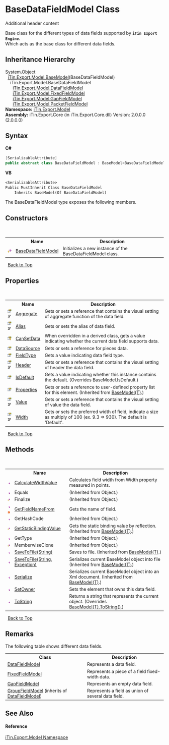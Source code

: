 # BaseDataFieldModel Class
Additional header content 

Base class for the different types of data fields supported by <strong>`iTin Export Engine`</strong>.<br /> Which acts as the base class for different data fields.


## Inheritance Hierarchy
System.Object<br />&nbsp;&nbsp;<a href="T_iTin_Export_Model_BaseModel_1">iTin.Export.Model.BaseModel</a>(BaseDataFieldModel)<br />&nbsp;&nbsp;&nbsp;&nbsp;iTin.Export.Model.BaseDataFieldModel<br />&nbsp;&nbsp;&nbsp;&nbsp;&nbsp;&nbsp;<a href="T_iTin_Export_Model_DataFieldModel">iTin.Export.Model.DataFieldModel</a><br />&nbsp;&nbsp;&nbsp;&nbsp;&nbsp;&nbsp;<a href="T_iTin_Export_Model_FixedFieldModel">iTin.Export.Model.FixedFieldModel</a><br />&nbsp;&nbsp;&nbsp;&nbsp;&nbsp;&nbsp;<a href="T_iTin_Export_Model_GapFieldModel">iTin.Export.Model.GapFieldModel</a><br />&nbsp;&nbsp;&nbsp;&nbsp;&nbsp;&nbsp;<a href="T_iTin_Export_Model_PacketFieldModel">iTin.Export.Model.PacketFieldModel</a><br />
**Namespace:**&nbsp;<a href="N_iTin_Export_Model">iTin.Export.Model</a><br />**Assembly:**&nbsp;iTin.Export.Core (in iTin.Export.Core.dll) Version: 2.0.0.0 (2.0.0.0)

## Syntax

**C#**<br />
``` C#
[SerializableAttribute]
public abstract class BaseDataFieldModel : BaseModel<BaseDataFieldModel>
```

**VB**<br />
``` VB
<SerializableAttribute>
Public MustInherit Class BaseDataFieldModel
	Inherits BaseModel(Of BaseDataFieldModel)
```

The BaseDataFieldModel type exposes the following members.


## Constructors
&nbsp;<table><tr><th></th><th>Name</th><th>Description</th></tr><tr><td>![Protected method](media/protmethod.gif "Protected method")</td><td><a href="M_iTin_Export_Model_BaseDataFieldModel__ctor">BaseDataFieldModel</a></td><td>
Initializes a new instance of the BaseDataFieldModel class.</td></tr></table>&nbsp;
<a href="#basedatafieldmodel-class">Back to Top</a>

## Properties
&nbsp;<table><tr><th></th><th>Name</th><th>Description</th></tr><tr><td>![Public property](media/pubproperty.gif "Public property")![Code example](media/CodeExample.png "Code example")</td><td><a href="P_iTin_Export_Model_BaseDataFieldModel_Aggregate">Aggregate</a></td><td>
Gets or sets a reference that contains the visual setting of aggregate function of the data field.</td></tr><tr><td>![Public property](media/pubproperty.gif "Public property")![Code example](media/CodeExample.png "Code example")</td><td><a href="P_iTin_Export_Model_BaseDataFieldModel_Alias">Alias</a></td><td>
Gets or sets the alias of data field.</td></tr><tr><td>![Protected property](media/protproperty.gif "Protected property")</td><td><a href="P_iTin_Export_Model_BaseDataFieldModel_CanSetData">CanSetData</a></td><td>
When overridden in a derived class, gets a value indicating whether the current data field supports data.</td></tr><tr><td>![Public property](media/pubproperty.gif "Public property")</td><td><a href="P_iTin_Export_Model_BaseDataFieldModel_DataSource">DataSource</a></td><td>
Gets or sets a reference for pieces data.</td></tr><tr><td>![Public property](media/pubproperty.gif "Public property")</td><td><a href="P_iTin_Export_Model_BaseDataFieldModel_FieldType">FieldType</a></td><td>
Gets a value indicating data field type.</td></tr><tr><td>![Public property](media/pubproperty.gif "Public property")![Code example](media/CodeExample.png "Code example")</td><td><a href="P_iTin_Export_Model_BaseDataFieldModel_Header">Header</a></td><td>
Gets or sets a reference that contains the visual setting of header the data field.</td></tr><tr><td>![Public property](media/pubproperty.gif "Public property")</td><td><a href="P_iTin_Export_Model_BaseDataFieldModel_IsDefault">IsDefault</a></td><td>
Gets a value indicating whether this instance contains the default.
 (Overrides BaseModel.IsDefault.)</td></tr><tr><td>![Public property](media/pubproperty.gif "Public property")</td><td><a href="P_iTin_Export_Model_BaseModel_1_Properties">Properties</a></td><td>
Gets or sets a reference to user-defined property list for this element.
 (Inherited from <a href="T_iTin_Export_Model_BaseModel_1">BaseModel(T)</a>.)</td></tr><tr><td>![Public property](media/pubproperty.gif "Public property")![Code example](media/CodeExample.png "Code example")</td><td><a href="P_iTin_Export_Model_BaseDataFieldModel_Value">Value</a></td><td>
Gets or sets a reference that contains the visual setting of value the data field.</td></tr><tr><td>![Public property](media/pubproperty.gif "Public property")![Code example](media/CodeExample.png "Code example")</td><td><a href="P_iTin_Export_Model_BaseDataFieldModel_Width">Width</a></td><td>
Gets or sets the preferred width of field, indicate a size as multiply of 100 (ex. 9.3 => 930). The default is 'Default'.</td></tr></table>&nbsp;
<a href="#basedatafieldmodel-class">Back to Top</a>

## Methods
&nbsp;<table><tr><th></th><th>Name</th><th>Description</th></tr><tr><td>![Public method](media/pubmethod.gif "Public method")</td><td><a href="M_iTin_Export_Model_BaseDataFieldModel_CalculateWidthValue">CalculateWidthValue</a></td><td>
Calculates field width from Width property measured in points.</td></tr><tr><td>![Public method](media/pubmethod.gif "Public method")</td><td>Equals</td><td> (Inherited from Object.)</td></tr><tr><td>![Protected method](media/protmethod.gif "Protected method")</td><td>Finalize</td><td> (Inherited from Object.)</td></tr><tr><td>![Public method](media/pubmethod.gif "Public method")![Static member](media/static.gif "Static member")</td><td><a href="M_iTin_Export_Model_BaseDataFieldModel_GetFieldNameFrom">GetFieldNameFrom</a></td><td>
Gets the name of field.</td></tr><tr><td>![Public method](media/pubmethod.gif "Public method")</td><td>GetHashCode</td><td> (Inherited from Object.)</td></tr><tr><td>![Protected method](media/protmethod.gif "Protected method")</td><td><a href="M_iTin_Export_Model_BaseModel_1_GetStaticBindingValue">GetStaticBindingValue</a></td><td>
Gets the static binding value by reflection.
 (Inherited from <a href="T_iTin_Export_Model_BaseModel_1">BaseModel(T)</a>.)</td></tr><tr><td>![Public method](media/pubmethod.gif "Public method")</td><td>GetType</td><td> (Inherited from Object.)</td></tr><tr><td>![Protected method](media/protmethod.gif "Protected method")</td><td>MemberwiseClone</td><td> (Inherited from Object.)</td></tr><tr><td>![Public method](media/pubmethod.gif "Public method")</td><td><a href="M_iTin_Export_Model_BaseModel_1_SaveToFile">SaveToFile(String)</a></td><td>
Saves to file.
 (Inherited from <a href="T_iTin_Export_Model_BaseModel_1">BaseModel(T)</a>.)</td></tr><tr><td>![Public method](media/pubmethod.gif "Public method")</td><td><a href="M_iTin_Export_Model_BaseModel_1_SaveToFile_1">SaveToFile(String, Exception)</a></td><td>
Serializes current BaseModel object into file
 (Inherited from <a href="T_iTin_Export_Model_BaseModel_1">BaseModel(T)</a>.)</td></tr><tr><td>![Public method](media/pubmethod.gif "Public method")</td><td><a href="M_iTin_Export_Model_BaseModel_1_Serialize">Serialize</a></td><td>
Serializes current BaseModel object into an Xml document.
 (Inherited from <a href="T_iTin_Export_Model_BaseModel_1">BaseModel(T)</a>.)</td></tr><tr><td>![Public method](media/pubmethod.gif "Public method")</td><td><a href="M_iTin_Export_Model_BaseDataFieldModel_SetOwner">SetOwner</a></td><td>
Sets the element that owns this data field.</td></tr><tr><td>![Public method](media/pubmethod.gif "Public method")</td><td><a href="M_iTin_Export_Model_BaseDataFieldModel_ToString">ToString</a></td><td>
Returns a string that represents the current object.
 (Overrides <a href="M_iTin_Export_Model_BaseModel_1_ToString">BaseModel(T).ToString()</a>.)</td></tr></table>&nbsp;
<a href="#basedatafieldmodel-class">Back to Top</a>

## Remarks

The following table shows different data fields.
&nbsp;<table><tr><th>Class</th><th>Description</th></tr><tr><td><a href="T_iTin_Export_Model_DataFieldModel">DataFieldModel</a></td><td>Represents a data field.</td></tr><tr><td><a href="T_iTin_Export_Model_FixedFieldModel">FixedFieldModel</a></td><td>Represents a piece of a field fixed-width data.</td></tr><tr><td><a href="T_iTin_Export_Model_GapFieldModel">GapFieldModel</a></td><td>Represents an empty data field.</td></tr><tr><td><a href="T_iTin_Export_Model_GroupFieldModel">GroupFieldModel</a> (inherits of <a href="T_iTin_Export_Model_DataFieldModel">DataFieldModel</a>)</td><td>Represents a field as union of several data field.</td></tr></table>

## See Also


#### Reference
<a href="N_iTin_Export_Model">iTin.Export.Model Namespace</a><br />